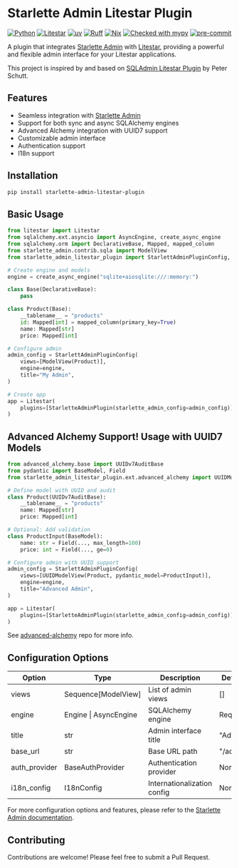 # Starlette Admin Litestar Plugin

[![Python](https://img.shields.io/badge/python-3.10+-blue.svg)](https://www.python.org)
[![Litestar](https://img.shields.io/badge/Litestar-2.14+-yellow)](https://litestar.dev)
[![uv](https://img.shields.io/endpoint?url=https://raw.githubusercontent.com/astral-sh/uv/main/assets/badge/v0.json)](https://github.com/astral-sh/uv)
[![Ruff](https://img.shields.io/endpoint?url=https://raw.githubusercontent.com/astral-sh/ruff/main/assets/badge/v2.json)](https://github.com/astral-sh/ruff)
[![Nix](https://img.shields.io/badge/Nix-5277C3?logo=nixos&logoColor=fff)](#)
[![Checked with mypy](https://www.mypy-lang.org/static/mypy_badge.svg)](https://mypy-lang.org/)
[![pre-commit](https://img.shields.io/badge/pre--commit-enabled-brightgreen?logo=pre-commit)](https://github.com/pre-commit/pre-commit)

A plugin that integrates [Starlette Admin](https://jowilf.github.io/starlette-admin/) with [Litestar](https://litestar.dev/), providing a powerful and flexible admin interface for your Litestar applications.

This project is inspired by and based on [SQLAdmin Litestar Plugin](https://github.com/peterschutt/sqladmin-litestar-plugin) by Peter Schutt.

## Features

- Seamless integration with [Starlette Admin](https://jowilf.github.io/starlette-admin/)
- Support for both sync and async SQLAlchemy engines
- Advanced Alchemy integration with UUID7 support
- Customizable admin interface
- Authentication support
- I18n support

## Installation

```bash
pip install starlette-admin-litestar-plugin
```

## Basic Usage

```python
from litestar import Litestar
from sqlalchemy.ext.asyncio import AsyncEngine, create_async_engine
from sqlalchemy.orm import DeclarativeBase, Mapped, mapped_column
from starlette_admin.contrib.sqla import ModelView
from starlette_admin_litestar_plugin import StarlettAdminPluginConfig, StarletteAdminPlugin

# Create engine and models
engine = create_async_engine("sqlite+aiosqlite:///:memory:")

class Base(DeclarativeBase):
    pass

class Product(Base):
    __tablename__ = "products"
    id: Mapped[int] = mapped_column(primary_key=True)
    name: Mapped[str]
    price: Mapped[int]

# Configure admin
admin_config = StarlettAdminPluginConfig(
    views=[ModelView(Product)],
    engine=engine,
    title="My Admin",
)

# Create app
app = Litestar(
    plugins=[StarletteAdminPlugin(starlette_admin_config=admin_config)]
)
```

## Advanced Alchemy Support! Usage with UUID7 Models

```python
from advanced_alchemy.base import UUIDv7AuditBase
from pydantic import BaseModel, Field
from starlette_admin_litestar_plugin.ext.advanced_alchemy import UUIDModelView

# Define model with UUID and audit
class Product(UUIDv7AuditBase):
    __tablename__ = "products"
    name: Mapped[str]
    price: Mapped[int]

# Optional: Add validation
class ProductInput(BaseModel):
    name: str = Field(..., max_length=100)
    price: int = Field(..., ge=0)

# Configure admin with UUID support
admin_config = StarlettAdminPluginConfig(
    views=[UUIDModelView(Product, pydantic_model=ProductInput)],
    engine=engine,
    title="Advanced Admin",
)

app = Litestar(
    plugins=[StarletteAdminPlugin(starlette_admin_config=admin_config)]
)
```

See [advanced-alchemy](https://github.com/litestar-org/advanced-alchemy) repo for more info.

## Configuration Options

| Option        | Type                  | Description                 | Default  |
| ------------- | --------------------- | --------------------------- | -------- |
| views         | Sequence[ModelView]   | List of admin views         | []       |
| engine        | Engine \| AsyncEngine | SQLAlchemy engine           | Required |
| title         | str                   | Admin interface title       | "Admin"  |
| base_url      | str                   | Base URL path               | "/admin" |
| auth_provider | BaseAuthProvider      | Authentication provider     | None     |
| i18n_config   | I18nConfig            | Internationalization config | None     |

For more configuration options and features, please refer to the [Starlette Admin documentation](https://jowilf.github.io/starlette-admin/).

## Contributing

Contributions are welcome! Please feel free to submit a Pull Request.

